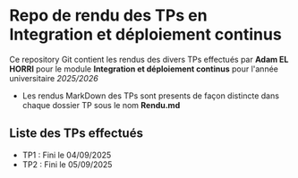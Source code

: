 # Repo de rendu des TPs en Integration et déploiement continus

Ce repository Git contient les rendus des divers TPs effectués par **Adam EL HORRI** pour le module **Integration et déploiement continus** pour l'année universitaire *2025/2026* 

- Les rendus MarkDown des TPs sont presents de façon distincte dans chaque dossier TP sous le nom **Rendu.md**

## Liste des TPs effectués

- TP1 : Fini le 04/09/2025
- TP2 : Fini le 05/09/2025


